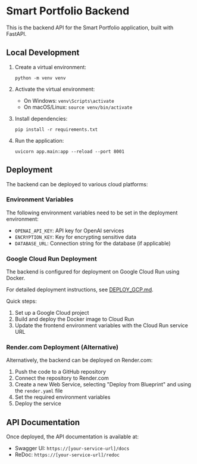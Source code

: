 # Smart Portfolio Backend

This is the backend API for the Smart Portfolio application, built with FastAPI.

## Local Development

1. Create a virtual environment:
   ```
   python -m venv venv
   ```

2. Activate the virtual environment:
   - On Windows: `venv\Scripts\activate`
   - On macOS/Linux: `source venv/bin/activate`

3. Install dependencies:
   ```
   pip install -r requirements.txt
   ```

4. Run the application:
   ```
   uvicorn app.main:app --reload --port 8001
   ```

## Deployment

The backend can be deployed to various cloud platforms:

### Environment Variables

The following environment variables need to be set in the deployment environment:

- `OPENAI_API_KEY`: API key for OpenAI services
- `ENCRYPTION_KEY`: Key for encrypting sensitive data
- `DATABASE_URL`: Connection string for the database (if applicable)

### Google Cloud Run Deployment

The backend is configured for deployment on Google Cloud Run using Docker.

For detailed deployment instructions, see [DEPLOY_GCP.md](./DEPLOY_GCP.md).

Quick steps:
1. Set up a Google Cloud project
2. Build and deploy the Docker image to Cloud Run
3. Update the frontend environment variables with the Cloud Run service URL

### Render.com Deployment (Alternative)

Alternatively, the backend can be deployed on Render.com:

1. Push the code to a GitHub repository
2. Connect the repository to Render.com
3. Create a new Web Service, selecting "Deploy from Blueprint" and using the `render.yaml` file
4. Set the required environment variables
5. Deploy the service

## API Documentation

Once deployed, the API documentation is available at:
- Swagger UI: `https://[your-service-url]/docs`
- ReDoc: `https://[your-service-url]/redoc` 